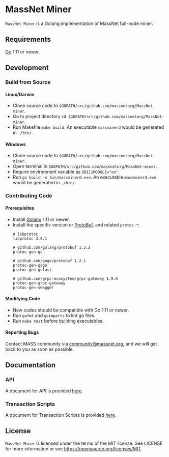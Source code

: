 # MassNet Miner

`MassNet Miner` is a Golang implementation of MassNet full-node miner.

## Requirements

[Go](http://golang.org) 1.11 or newer.

## Development

### Build from Source

#### Linux/Darwin

- Clone source code to `$GOPATH/src/github.com/massnetorg/MassNet-miner`.
- Go to project directory `cd $GOPATH/src/github.com/massnetorg/MassNet-miner`.
- Run Makefile `make build`. An executable `massminerd` would be generated in `./bin/`.

#### Windows

- Clone source code to `$GOPATH/src/github.com/massnetorg/MassNet-miner`.
- Open terminal in `$GOPATH/src/github.com/massnetorg/MassNet-miner`.
- Require environment variable as `GO111MODULE="on"`.
- Run `go build -o bin/massminerd.exe`. An executable `massminerd.exe` would be generated in `./bin/`.

### Contributing Code

#### Prerequisites

- Install [Golang](http://golang.org) 1.11 or newer.
- Install the specific version or [ProtoBuf](https://developers.google.com/protocol-buffers), and related `protoc-*`:
  ```
  # libprotoc
  libprotoc 3.6.1
  
  # github.com/golang/protobuf 1.3.2
  protoc-gen-go
  
  # github.com/gogo/protobuf 1.2.1
  protoc-gen-gogo
  protoc-gen-gofast
  
  # github.com/grpc-ecosystem/grpc-gateway 1.9.6
  protoc-gen-grpc-gateway
  protoc-gen-swagger
  ```

#### Modifying Code

- New codes should be compatible with Go 1.11 or newer.
- Run `gofmt` and `goimports` to lint go files.
- Run `make test` before building executables.

#### Reporting Bugs

Contact MASS community via community@massnet.org, and we will get back to you as soon as possible.

## Documentation

### API

A document for API is provided [here](api/README.md).

### Transaction Scripts

A document for Transaction Scripts is provided [here](docs/script_en.md).

## License

`MassNet Miner` is licensed under the terms of the MIT license. See LICENSE for more information or see https://opensource.org/licenses/MIT.
